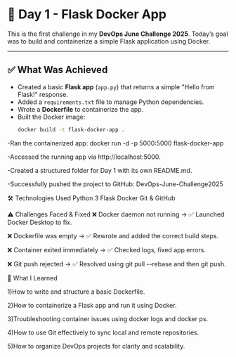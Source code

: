 # 🚀 Day 1 - Flask Docker App

This is the first challenge in my **DevOps June Challenge 2025**. Today’s goal was to build and containerize a simple Flask application using Docker.

---

## ✅ What Was Achieved

- Created a basic **Flask app** (`app.py`) that returns a simple "Hello from Flask!" response.
- Added a `requirements.txt` file to manage Python dependencies.
- Wrote a **Dockerfile** to containerize the app.
- Built the Docker image:
  ```bash
  docker build -t flask-docker-app .
-Ran the containerized app:
   docker run -d -p 5000:5000 flask-docker-app
   
-Accessed the running app via http://localhost:5000.

-Created a structured folder for Day 1 with its own README.md.

-Successfully pushed the project to GitHub: DevOps-June-Challenge2025

🛠️ Technologies Used
Python 3
Flask
Docker
Git & GitHub

⚠️ Challenges Faced & Fixed
❌ Docker daemon not running → ✅ Launched Docker Desktop to fix.

❌ Dockerfile was empty → ✅ Rewrote and added the correct build steps.

❌ Container exited immediately → ✅ Checked logs, fixed app errors.

❌ Git push rejected → ✅ Resolved using git pull --rebase and then git push.

🧠 What I Learned

1)How to write and structure a basic Dockerfile.

2)How to containerize a Flask app and run it using Docker.

3)Troubleshooting container issues using docker logs and docker ps.

4)How to use Git effectively to sync local and remote repositories.

5)How to organize DevOps projects for clarity and scalability.





